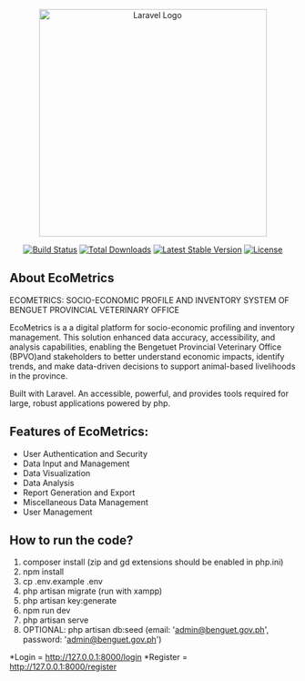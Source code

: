 <p align="center"><a href="https://laravel.com" target="_blank"><img src="https://raw.githubusercontent.com/laravel/art/master/logo-lockup/5%20SVG/2%20CMYK/1%20Full%20Color/laravel-logolockup-cmyk-red.svg" width="400" alt="Laravel Logo"></a></p>

<p align="center">
<a href="https://github.com/laravel/framework/actions"><img src="https://github.com/laravel/framework/workflows/tests/badge.svg" alt="Build Status"></a>
<a href="https://packagist.org/packages/laravel/framework"><img src="https://img.shields.io/packagist/dt/laravel/framework" alt="Total Downloads"></a>
<a href="https://packagist.org/packages/laravel/framework"><img src="https://img.shields.io/packagist/v/laravel/framework" alt="Latest Stable Version"></a>
<a href="https://packagist.org/packages/laravel/framework"><img src="https://img.shields.io/packagist/l/laravel/framework" alt="License"></a>
</p>

## About EcoMetrics

ECOMETRICS: SOCIO-ECONOMIC PROFILE AND INVENTORY SYSTEM OF BENGUET PROVINCIAL VETERINARY OFFICE

EcoMetrics is a a digital platform for socio-economic profiling and inventory management. This solution enhanced data accuracy, accessibility, and analysis capabilities, enabling the Bengetuet Provincial Veterinary Office (BPVO)and stakeholders to better understand economic impacts, identify trends, and make data-driven decisions to support animal-based livelihoods in the province.

Built with Laravel. An accessible, powerful, and provides tools required for large, robust applications powered by php.

## Features of EcoMetrics:

- User Authentication and Security
- Data Input and Management
- Data Visualization
- Data Analysis
- Report Generation and Export
- Miscellaneous Data Management
- User Management

## How to run the code?

1. composer install (zip and gd extensions should be enabled in php.ini)
2. npm install
3. cp .env.example .env
4. php artisan migrate (run with xampp)
5. php artisan key:generate
6. npm run dev
7. php artisan serve
8. OPTIONAL: php artisan db:seed (email: 'admin@benguet.gov.ph', password: 'admin@benguet.gov.ph')

*Login = http://127.0.0.1:8000/login
*Register = http://127.0.0.1:8000/register

